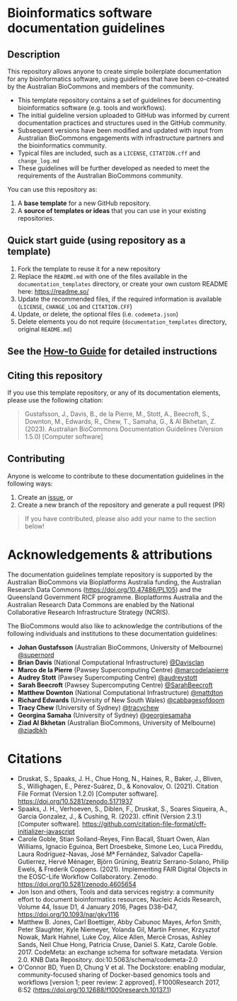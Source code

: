 Bioinformatics software documentation guidelines
==============

## Description

This repository allows anyone to create simple boilerplate documentation for any bioinformatics software, using guidelines that have been co-created by the Australian BioCommons and members of the community.

- This template repository contains a set of guidelines for documenting bioinformatics software (e.g. tools and workflows).
- The initial guideline version uploaded to GitHub was informed by current documentation practices and structures used in the GitHub community.
- Subsequent versions have been modified and updated with input from Australian BioCommons engagements with infrastructure partners and the bioinformatics community.
- Typical files are included, such as a `LICENSE`, `CITATION.cff` and `change_log.md`
- These guidelines will be further developed as needed to meet the requirements of the Australian BioCommons community.

You can use this repository as:

1. A **base template** for a new GitHub repository. 
2. A **source of templates or ideas** that you can use in your existing repositories.


## Quick start guide (using repository as a template)

1. Fork the template to reuse it for a new repository
2. Replace the `README.md` with one of the files available in the `documentation_templates` directory, or create your own custom README here: https://readme.so/
3. Update the recommended files, if the required information is available (`LICENSE`, `CHANGE_LOG` and `CITATION.CFF`)
4. Update, or delete, the optional files (i.e. `codemeta.json`)
5. Delete elements you do not require (`documentation_templates` directory, original `README.md`)


## See the [How-to Guide](https://australianbiocommons.github.io/how-to-doc-guidelines/guide) for detailed instructions


## Citing this repository

If you use this template repository, or any of its documentation elements, please use the following citation:
 
> Gustafsson, J., Davis, B., de la Pierre, M., Stott, A., Beecroft, S., Downton, M., Edwards, R., Chew, T., Samaha, G., & Al Bkhetan, Z. (2023). Australian BioCommons Documentation Guidelines (Version 1.5.0) [Computer software]


## Contributing

Anyone is welcome to contribute to these documentation guidelines in the following ways: 

1. Create an [issue](https://github.com/AustralianBioCommons/doc_guidelines/issues), or
2. Create a new branch of the repository and generate a pull request (PR)

> If you have contributed, please also add your name to the section below!


# Acknowledgements & attributions

The documentation guidelines template repository is supported by the Australian BioCommons via Bioplatforms Australia funding, the Australian Research Data Commons (https://doi.org/10.47486/PL105) and the Queensland Government RICF programme. Bioplatforms Australia and the Australian Research Data Commons are enabled by the National Collaborative Research Infrastructure Strategy (NCRIS).

The BioCommons would also like to acknowledge the contributions of the following individuals and institutions to these documentation guidelines:

- **Johan Gustafsson** (Australian BioCommons, University of Melbourne) [@supernord](https://github.com/supernord)
- **Brian Davis** (National Computational Infrastructure) [@Davisclan](https://github.com/Davisclan)
- **Marco de la Pierre** (Pawsey Supercomputing Centre) [@marcodelapierre](https://github.com/marcodelapierre)
- **Audrey Stott** (Pawsey Supercomputing Centre) [@audreystott](https://github.com/audreystott)
- **Sarah Beecroft** (Pawsey Supercomputing Centre) [@SarahBeecroft](https://github.com/SarahBeecroft)
- **Matthew Downton** (National Computational Infrastructure) [@mattdton](https://github.com/mattdton)
- **Richard Edwards** (University of New South Wales) [@cabbagesofdoom](https://github.com/cabbagesofdoom)
- **Tracy Chew** (University of Sydney) [@tracychew](https://github.com/tracychew)
- **Georgina Samaha** (University of Sydney) [@georgiesamaha](https://github.com/georgiesamaha)
- **Ziad Al Bkhetan** (Australian BioCommons, University of Melbourne) [@ziadbkh](https://github.com/ziadbkh)


# Citations

- Druskat, S., Spaaks, J. H., Chue Hong, N., Haines, R., Baker, J., Bliven, S., Willighagen, E., Pérez-Suárez, D., & Konovalov, O. (2021). Citation File Format (Version 1.2.0) [Computer software]. https://doi.org/10.5281/zenodo.5171937
- Spaaks, J. H., Verhoeven, S., Diblen, F., Druskat, S., Soares Siqueira, A., Garcia Gonzalez, J., & Cushing, R. (2023). cffinit (Version 2.3.1) [Computer software]. https://github.com/citation-file-format/cff-initializer-javascript
- Carole Goble, Stian Soiland-Reyes, Finn Bacall, Stuart Owen, Alan Williams, Ignacio Eguinoa, Bert Droesbeke, Simone Leo, Luca Pireddu, Laura Rodríguez-Navas, José Mª Fernández, Salvador Capella-Gutierrez, Hervé Ménager, Björn Grüning, Beatriz Serrano-Solano, Philip Ewels, & Frederik Coppens. (2021). Implementing FAIR Digital Objects in the EOSC-Life Workflow Collaboratory. Zenodo. https://doi.org/10.5281/zenodo.4605654
- Jon Ison and others, Tools and data services registry: a community effort to document bioinformatics resources, Nucleic Acids Research, Volume 44, Issue D1, 4 January 2016, Pages D38–D47, https://doi.org/10.1093/nar/gkv1116
- Matthew B. Jones, Carl Boettiger, Abby Cabunoc Mayes, Arfon Smith, Peter Slaughter, Kyle Niemeyer, Yolanda Gil, Martin Fenner, Krzysztof Nowak, Mark Hahnel, Luke Coy, Alice Allen, Mercè Crosas, Ashley Sands, Neil Chue Hong, Patricia Cruse, Daniel S. Katz, Carole Goble. 2017. CodeMeta: an exchange schema for software metadata. Version 2.0. KNB Data Repository. doi:10.5063/schema/codemeta-2.0
- O'Connor BD, Yuen D, Chung V et al. The Dockstore: enabling modular, community-focused sharing of Docker-based genomics tools and workflows [version 1; peer review: 2 approved]. F1000Research 2017, 6:52 (https://doi.org/10.12688/f1000research.10137.1) 

